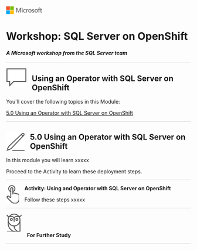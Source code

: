 ![](../graphics/microsoftlogo.png)

# Workshop: SQL Server on OpenShift

#### <i>A Microsoft workshop from the SQL Server team</i>

<p style="border-bottom: 1px solid lightgrey;"></p>

<img style="float: left; margin: 0px 15px 15px 0px;" src="../graphics/textbubble.png"> <h2>Using an Operator with SQL Server on OpenShift</h2>

You'll cover the following topics in this Module:

<dl>

  <dt><a href="#3-0">5.0 Using an Operator with SQL Server on OpenShift</a></dt>
  
</dl>

<p style="border-bottom: 1px solid lightgrey;"></p>

<h2><img style="float: left; margin: 0px 15px 15px 0px;" src="../graphics/pencil2.png"><a name="3-0">5.0 Using an Operator with SQL Server on OpenShift</a></h2>

In this module you will learn xxxxx

Proceed to the Activity to learn these deployment steps.

<p style="border-bottom: 1px solid lightgrey;"></p>

<p><img style="float: left; margin: 0px 15px 15px 0px;" src="../graphics/point1.png"><b><a name="aks">Activity: Using and Operator with SQL Server on OpenShift</a></b></p>

Follow these steps xxxxx



<p style="border-bottom: 1px solid lightgrey;"></p>



<p><img style="margin: 0px 15px 15px 0px;" src="../graphics/owl.png"><b>For Further Study</b></p>

<p style="border-bottom: 1px solid lightgrey;"></p>

